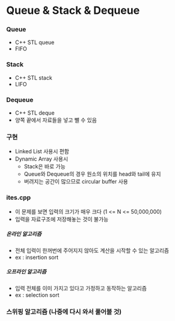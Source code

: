 # Queue & Stack & Dequeue
### Queue
* C++ STL queue
* FIFO
        
### Stack
* C++ STL stack
* LIFO
    
### Dequeue
* C++ STL deque
* 양쪽 끝에서 자료들을 넣고 뺄 수 있음

### 구현
* Linked List 사용시 편함
* Dynamic Array 사용시
  * Stack은 바로 가능
  * Queue와 Dequeue의 경우 원소의 위치를 head와 tail에 유지
  * 버려지는 공간이 많으므로 circular buffer 사용
  
### ites.cpp
* 이 문제를 보면 입력의 크기가 매우 크다 (1 <= N <= 50,000,000)
* 입력을 자료구조에 저장해놓는 것이 불가능
##### 온라인 알고리즘
* 전체 입력이 한꺼번에 주어지지 않아도 계산을 시작할 수 있는 알고리즘
* ex : insertion sort
##### 오프라인 알고리즘
* 입력 전체를 이미 가지고 있다고 가정하고 동작하는 알고리즘
* ex : selection sort
    
### 스위핑 알고리즘 (나중에 다시 와서 풀어볼 것)
